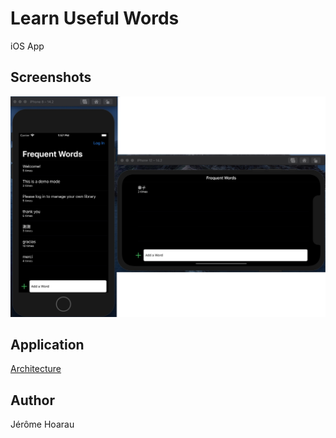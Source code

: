 # Learn Useful Words
iOS App

## Screenshots
![HomePage](/misc/AppScreenshots.png)

## Application
[Architecture](https://github.com/Jayrome974/learnusefulwords)

## Author
Jérôme Hoarau
